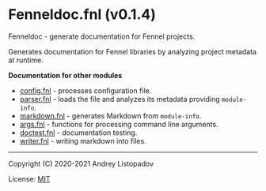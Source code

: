 # Fenneldoc.fnl (v0.1.4)
Fenneldoc - generate documentation for Fennel projects.

Generates documentation for Fennel libraries by analyzing project
metadata at runtime.

**Documentation for other modules**

- [config.fnl](./config.md) - processes configuration file.
- [parser.fnl](./parser.md) - loads the file and analyzes its metadata providing `module-info`.
- [markdown.fnl](./markdown.md) - generates Markdown from `module-info`.
- [args.fnl](./args.md) - functions for processing command line arguments.
- [doctest.fnl](./doctest.md) - documentation testing.
- [writer.fnl](./writer.md) - writing markdown into files.


---

Copyright (C) 2020-2021 Andrey Listopadov

License: [MIT](https://gitlab.com/andreyorst/fenneldoc/-/raw/master/LICENSE)


<!-- Generated with Fenneldoc v0.1.3
     https://gitlab.com/andreyorst/fenneldoc -->

